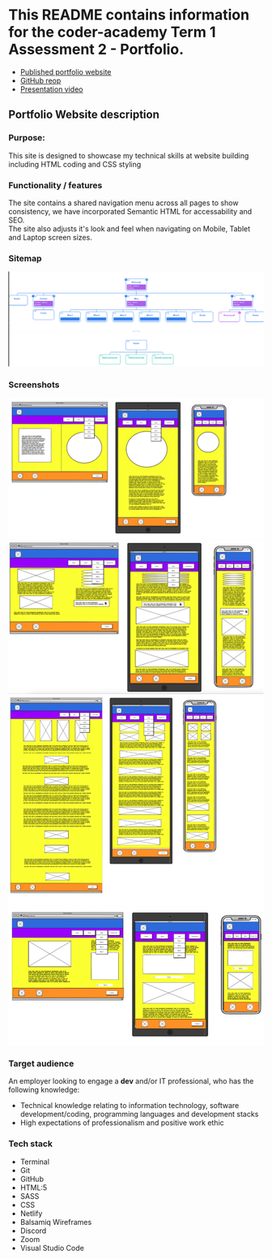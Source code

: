 # This README contains information for the coder-academy Term 1 Assessment 2 - Portfolio.

- [Published portfolio website](https://dillonc.netlify.app/)
- [GitHub reop](https://github.com/dilbot-cot/coder-academy-T1A2)
- [Presentation video](https://youtu.be/Ukwlk_gvygI)

## Portfolio Website description

### Purpose:
This site is designed to showcase my technical skills at website building including HTML coding and CSS styling

### Functionality / features
The site contains a shared navigation menu across all pages to show consistency, we have incorporated Semantic HTML for accessability and SEO.  
The site also adjusts it's look and feel when navigating on Mobile, Tablet and Laptop screen sizes.
### Sitemap
![Sitemap](docs/sitemap.png)
### Screenshots
![Wireframe for index](docs/wireframe-index.png)
![Wireframe for abount](docs/wireframe-about.png)
![Wireframe for blog](docs/wireframe-blog.png)
![Wireframe for contact](docs/wireframe-contact.png)
### Target audience
An employer looking to engage a <strong>dev</strong> and/or IT professional, who has the following knowledge:
- Technical knowledge relating to information technology, software development/coding, programming languages and development stacks
- High expectations of professionalism and positive work ethic
### Tech stack
- Terminal
- Git
- GitHub
- HTML:5
- SASS
- CSS
- Netlify
- Balsamiq Wireframes
- Discord
- Zoom
- Visual Studio Code